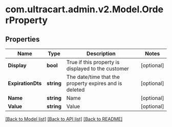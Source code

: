 
# com.ultracart.admin.v2.Model.OrderProperty

## Properties

Name | Type | Description | Notes
------------ | ------------- | ------------- | -------------
**Display** | **bool** | True if this property is displayed to the customer | [optional] 
**ExpirationDts** | **string** | The date/time that the property expires and is deleted | [optional] 
**Name** | **string** | Name | [optional] 
**Value** | **string** | Value | [optional] 

[[Back to Model list]](../README.md#documentation-for-models)
[[Back to API list]](../README.md#documentation-for-api-endpoints)
[[Back to README]](../README.md)

